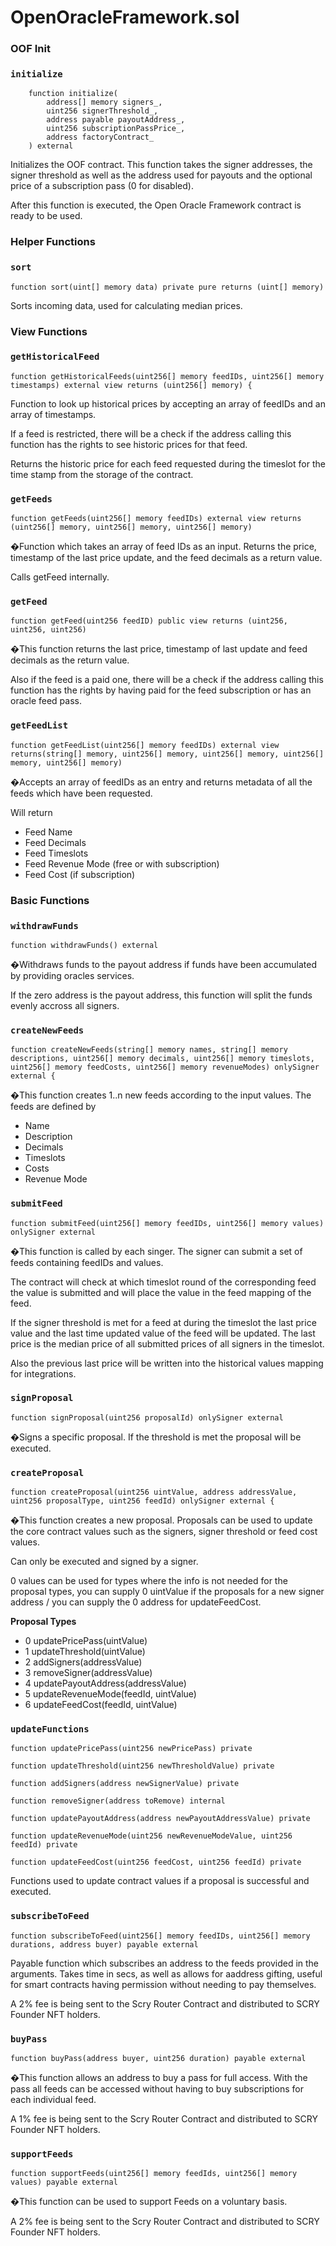 # OpenOracleFramework.sol

### OOF Init

### `initialize`

```
    function initialize(
        address[] memory signers_,
        uint256 signerThreshold_,
        address payable payoutAddress_,
        uint256 subscriptionPassPrice_,
        address factoryContract_
    ) external
```

Initializes the OOF contract. This function takes the signer addresses, the signer threshold as well as the address used for payouts and the optional price of a subscription pass (0 for disabled).

After this function is executed, the Open Oracle Framework contract is ready to be used.

### Helper Functions

### `sort`

```
function sort(uint[] memory data) private pure returns (uint[] memory) 
```

Sorts incoming data, used for calculating median prices.

### View Functions

### `getHistoricalFeed`

```
function getHistoricalFeeds(uint256[] memory feedIDs, uint256[] memory timestamps) external view returns (uint256[] memory) {
```

Function to look up historical prices by accepting an array of feedIDs and an array of timestamps.

If a feed is restricted, there will be a check if the address calling this function has the rights to see historic prices for that feed.

Returns the historic price for each feed requested during the timeslot for the time stamp from the storage of the contract.

### `getFeeds`

```
function getFeeds(uint256[] memory feedIDs) external view returns (uint256[] memory, uint256[] memory, uint256[] memory)
```

�Function which takes an array of feed IDs as an input. Returns the price, timestamp of the last price update, and the feed decimals as a return value.

Calls getFeed internally.

### `getFeed`

```
function getFeed(uint256 feedID) public view returns (uint256, uint256, uint256)
```

�This function returns the last price, timestamp of last update and feed decimals as the return value.

Also if the feed is a paid one, there will be a check if the address calling this function has the rights by having paid for the feed subscription or has an oracle feed pass.

### `getFeedList`

```
function getFeedList(uint256[] memory feedIDs) external view returns(string[] memory, uint256[] memory, uint256[] memory, uint256[] memory, uint256[] memory)
```

�Accepts an array of feedIDs as an entry and returns metadata of all the feeds which have been requested.

Will return

* Feed Name
* Feed Decimals
* Feed Timeslots
* Feed Revenue Mode (free or with subscription)
* Feed Cost (if subscription)

### Basic Functions

### `withdrawFunds`

```
function withdrawFunds() external
```

�Withdraws funds to the payout address if funds have been accumulated by providing oracles services.

If the zero address is the payout address, this function will split the funds evenly accross all signers.

### `createNewFeeds`

```
function createNewFeeds(string[] memory names, string[] memory descriptions, uint256[] memory decimals, uint256[] memory timeslots, uint256[] memory feedCosts, uint256[] memory revenueModes) onlySigner external {
```

�This function creates 1..n new feeds according to the input values. The feeds are defined by

* Name
* Description
* Decimals
* Timeslots
* Costs
* Revenue Mode

### `submitFeed`

```
function submitFeed(uint256[] memory feedIDs, uint256[] memory values) onlySigner external
```

�This function is called by each singer. The signer can submit a set of feeds containing feedIDs and values.

The contract will check at which timeslot round of the corresponding feed the value is submitted and will place the value in the feed mapping of the feed.

If the signer threshold is met for a feed at during the timeslot the last price value and the last time updated value of the feed will be updated. The last price is the median price of all submitted prices of all signers in the timeslot.

Also the previous last price will be written into the historical values mapping for integrations.

### `signProposal`

```
function signProposal(uint256 proposalId) onlySigner external
```

�Signs a specific proposal. If the threshold is met the proposal will be executed.

### `createProposal`

```
function createProposal(uint256 uintValue, address addressValue, uint256 proposalType, uint256 feedId) onlySigner external {
```

�This function creates a new proposal. Proposals can be used to update the core contract values such as the signers, signer threshold or feed cost values.

Can only be executed and signed by a signer.

0 values can be used for types where the info is not needed for the proposal types, you can supply 0 uintValue if the proposals for a new signer address / you can supply the 0 address for updateFeedCost.

**Proposal Types**

* 0 updatePricePass(uintValue)
* 1 updateThreshold(uintValue)
* 2 addSigners(addressValue)
* 3 removeSigner(addressValue)
* 4 updatePayoutAddress(addressValue)
* 5 updateRevenueMode(feedId, uintValue)
* 6 updateFeedCost(feedId, uintValue)

### `updateFunctions`

```
function updatePricePass(uint256 newPricePass) private
```

```
function updateThreshold(uint256 newThresholdValue) private
```

```
function addSigners(address newSignerValue) private
```

```
function removeSigner(address toRemove) internal 
```

```
function updatePayoutAddress(address newPayoutAddressValue) private
```

```
function updateRevenueMode(uint256 newRevenueModeValue, uint256 feedId) private
```

```
function updateFeedCost(uint256 feedCost, uint256 feedId) private
```

Functions used to update contract values if a proposal is successful and executed.

### `subscribeToFeed`

```
function subscribeToFeed(uint256[] memory feedIDs, uint256[] memory durations, address buyer) payable external
```

Payable function which subscribes an address to the feeds provided in the arguments. Takes time in secs, as well as allows for aaddress gifting, useful for smart contracts having permission without needing to pay themselves.

A 2% fee is being sent to the Scry Router Contract and distributed to SCRY Founder NFT holders.

### `buyPass`

```
function buyPass(address buyer, uint256 duration) payable external
```

�This function allows an address to buy a pass for full access. With the pass all feeds can be accessed without having to buy subscriptions for each individual feed.

A 1% fee is being sent to the Scry Router Contract and distributed to SCRY Founder NFT holders.

### `supportFeeds`

```
function supportFeeds(uint256[] memory feedIds, uint256[] memory values) payable external
```

�This function can be used to support Feeds on a voluntary basis.

A 2% fee is being sent to the Scry Router Contract and distributed to SCRY Founder NFT holders.
